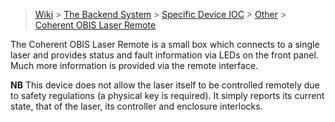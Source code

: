 > [Wiki](Home) > [The Backend System](The-Backend-System) > [Specific Device IOC](Specific-Device-IOC) > [Other](Other) > [Coherent OBIS Laser Remote](Coherent-OBIS-Laser-Remote)

The Coherent OBIS Laser Remote is a small box which connects to a single laser and provides status and fault information via LEDs on the front panel.  Much more information is provided via the remote interface.

**NB** This device does not allow the laser itself to be controlled remotely due to safety regulations (a physical key is required).  It simply reports its current state, that of the laser, its controller and enclosure interlocks.
